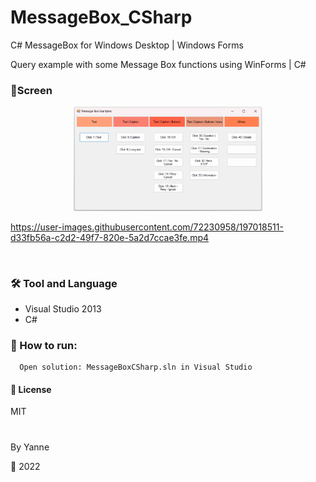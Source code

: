 # MessageBox_CSharp
C# MessageBox for Windows Desktop | Windows Forms

Query example with some Message Box functions using WinForms | C#

### 🎨Screen

<p align="center" width="100%">
<img width="60%" src="https://github.com/ifYanneelse/MessageBox_CSharp/blob/a4df543a58fca2fb5992d5e2ef7427614f7cf65f/Screen/boximg.png">  

<br>    
</p>

https://user-images.githubusercontent.com/72230958/197018511-d33fb56a-c2d2-49f7-820e-5a2d7ccae3fe.mp4

<br>

### 🛠️ Tool and Language
- Visual Studio 2013
- C#

### 🚀 How to run:
      Open solution: MessageBoxCSharp.sln in Visual Studio

#### 📝 License
MIT

#

By Yanne

:date: 2022
